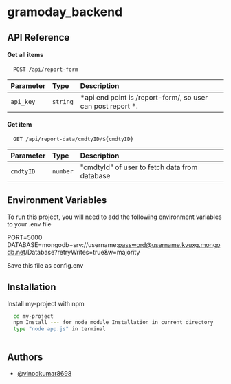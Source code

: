 
#  gramoday_backend




## API Reference

#### Get all items

```http
  POST /api/report-form
```

| Parameter | Type     | Description                |
| :-------- | :------- | :------------------------- |
| `api_key` | `string` | *api end point is /report-form/, so user can post report *.|

#### Get item

```http
  GET /api/report-data/cmdtyID/${cmdtyID}
```

| Parameter | Type     | Description                       |
| :-------- | :------- | :-------------------------------- |
| `cmdtyID` | `number` | "cmdtyId" of user to fetch data from database |




## Environment Variables

To run this project, you will need to add the following environment variables to your .env file

PORT=5000
DATABASE=mongodb+srv://username:password@username.kvuxg.mongodb.net/Database?retryWrites=true&w=majority

Save this file as config.env


## Installation

Install my-project with npm

```bash
  cd my-project
  npm Install --- for node module Installation in current directory
  type "node app.js" in terminal
  
 ```
    
## Authors

- [@vinodkumar8698](https://www.github.com/vinodkumar8698)

